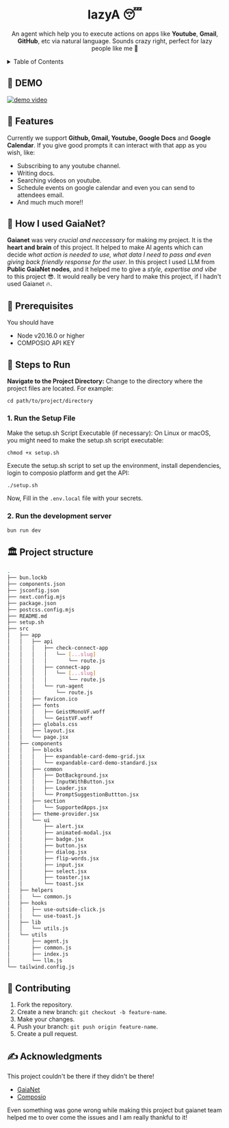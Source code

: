 <h1 align="center">lazyA 😴</h1>
<p align="center">An agent which help you to execute actions on apps like <b>Youtube</b>, <b>Gmail</b>, <b>GitHub</b>, etc via natural language. Sounds crazy right, perfect for lazy people like me 🤭</p>

<!-- TABLE OF CONTENTS -->
<details>
  <summary>Table of Contents</summary>
  <ol>
    <li><a href="#-demo">Demo</a></li>
    <li><a href="#-features">Features</a></li>
    <li><a href="#-how-i-used-gaianet">How I Used GaiaNet?</a></li>
    <li>
      <span>Getting Started</span>
      <ul>
        <li><a href="#-prerequisites">Prerequisites</a></li>
        <li><a href="#-steps-to-run">Steps to Run</a></li>
      </ul>
    </li>
    <li><a href="#%EF%B8%8F-project-structure">Project Structure</a></li>
    <li><a href="#-contributing">Contributing</a></li>
    <li><a href="#-acknowledgments">Acknowledgments<a/></li>
  </ol>
</details>

## 🎥 DEMO
[![demo video](https://cdn.loom.com/sessions/thumbnails/f7cded69452940febdef5de0c7bb038b-c7bbe3ea58995819-full-play.gif)](https://www.loom.com/share/f7cded69452940febdef5de0c7bb038b?sid=d9f04d11-f69b-440a-b7fa-00fe37a8bc28)

## 📙 Features
Currently we support **Github, Gmail, Youtube, Google Docs** and **Google Calendar**. If you give good prompts it can interact with that app as you wish, like:

- Subscribing to any youtube channel.
- Writing docs.
- Searching videos on youtube.
- Schedule events on google calendar and even you can send to attendees email.
- And much much more!!

## 🤔 How I used GaiaNet?
**Gaianet** was very _crucial and neccessary_ for making my project. It is the **heart and brain** of this project. It helped to make AI agents which can decide _what action is needed to use, what data I need to pass and even giving back friendly response for the user_. In this project I used LLM from **Public GaiaNet nodes**, and it helped me to give a _style, expertise and vibe_ to this project 😎. It would really be very hard to make this project, if I hadn't used Gaianet 🔥.

## 🫳 Prerequisites
You should have

- Node v20.16.0 or higher
- COMPOSIO API KEY

## 👣 Steps to Run
**Navigate to the Project Directory:**
Change to the directory where the project files are located. For example:
```shell
cd path/to/project/directory
```

### 1. Run the Setup File
Make the setup.sh Script Executable (if necessary):
On Linux or macOS, you might need to make the setup.sh script executable:
```shell
chmod +x setup.sh
```
Execute the setup.sh script to set up the environment, install dependencies, login to composio platform and 
get the API:
```shell
./setup.sh
```
Now, Fill in the `.env.local` file with your secrets.

### 2. Run the development server
```shell
bun run dev
```

## 🏛️ Project structure

```bash
.
├── bun.lockb
├── components.json
├── jsconfig.json
├── next.config.mjs
├── package.json
├── postcss.config.mjs
├── README.md
├── setup.sh
├── src
│   ├── app
│   │   ├── api
│   │   │   ├── check-connect-app
│   │   │   │   └── [...slug]
│   │   │   │       └── route.js
│   │   │   ├── connect-app
│   │   │   │   └── [...slug]
│   │   │   │       └── route.js
│   │   │   └── run-agent
│   │   │       └── route.js
│   │   ├── favicon.ico
│   │   ├── fonts
│   │   │   ├── GeistMonoVF.woff
│   │   │   └── GeistVF.woff
│   │   ├── globals.css
│   │   ├── layout.jsx
│   │   └── page.jsx
│   ├── components
│   │   ├── blocks
│   │   │   ├── expandable-card-demo-grid.jsx
│   │   │   └── expandable-card-demo-standard.jsx
│   │   ├── common
│   │   │   ├── DotBackground.jsx
│   │   │   ├── InputWithButton.jsx
│   │   │   ├── Loader.jsx
│   │   │   └── PromptSuggestionButtton.jsx
│   │   ├── section
│   │   │   └── SupportedApps.jsx
│   │   ├── theme-provider.jsx
│   │   └── ui
│   │       ├── alert.jsx
│   │       ├── animated-modal.jsx
│   │       ├── badge.jsx
│   │       ├── button.jsx
│   │       ├── dialog.jsx
│   │       ├── flip-words.jsx
│   │       ├── input.jsx
│   │       ├── select.jsx
│   │       ├── toaster.jsx
│   │       └── toast.jsx
│   ├── helpers
│   │   └── common.js
│   ├── hooks
│   │   ├── use-outside-click.js
│   │   └── use-toast.js
│   ├── lib
│   │   └── utils.js
│   └── utils
│       ├── agent.js
│       ├── common.js
│       ├── index.js
│       └── llm.js
└── tailwind.config.js
```

## 🤗 Contributing
1. Fork the repository.
2. Create a new branch: `git checkout -b feature-name`.
3. Make your changes.
4. Push your branch: `git push origin feature-name`.
5. Create a pull request.

## ✍ Acknowledgments
This project couldn't be there if they didn't be there!
- [GaiaNet](https://www.gaianet.ai/)
- [Composio](https://composio.dev/)

Even something was gone wrong while making this project but gaianet team helped me to over come the issues and I am really thankful to it!
